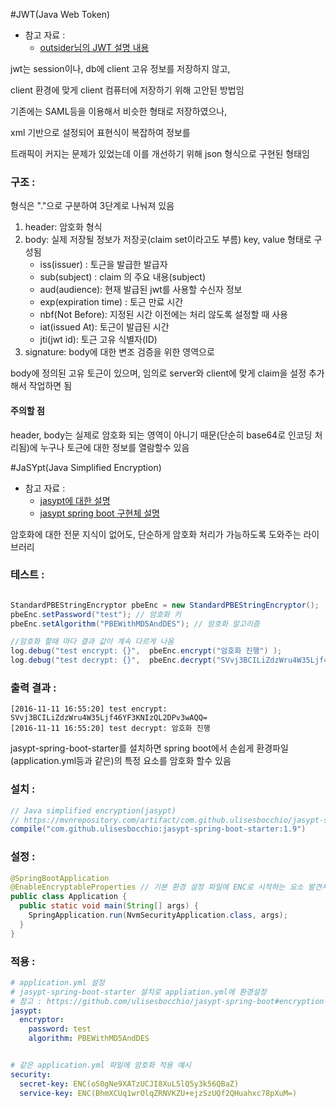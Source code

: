 #JWT(Java Web Token)
* 참고 자료 :
	- [outsider님의 JWT 설명 내용][outsider-jwt]

jwt는 session이나, db에 client 고유 정보를 저장하지 않고, 

client 환경에 맞게 client 컴퓨터에 저장하기 위해 고안된 방법임

기존에는 SAML등을 이용해서 비슷한 형태로 저장하였으나,
 
xml 기반으로 설정되어 표현식이 복잡하여 정보를
 
트래픽이 커지는 문제가 있었는데 이를 개선하기 위해 json 형식으로 구현된 형태임 

### 구조 :
형식은 "."으로 구분하여 3단계로 나눠져 있음

1. header: 암호화 형식
2. body: 실제 저장될 정보가 저장곳(claim set이라고도 부름) key, value 형태로 구성됨
	 * iss(issuer) : 토근을 발급한 발급자
	 * sub(subject) : claim 의 주요 내용(subject)
	 * aud(audience): 현재 발급된 jwt를 사용할 수신자 정보
	 * exp(expiration time) : 토근 만료 시간
	 * nbf(Not Before): 지정된 시간 이전에는 처리 않도록 설정할 때 사용
	 * iat(issued At): 토근이 발급된 시간
	 * jti(jwt id): 토근 고유 식별자(ID)
3. signature: body에 대한 변조 검증을 위한 영역으로

body에 정의된 고유 토근이 있으며, 임의로 server와 client에 맞게 claim을 설정 추가 해서 작업하면 됨 

#### 주의할 점
header, body는 실제로 암호화 되는 영역이 아니기 때문(단순히 base64로 인코딩 처리됨)에 누구나 토근에 대한 정보를 열람할수 있음 

[outsider-jwt]: https://blog.outsider.ne.kr/1160 


#JaSYpt(Java Simplified Encryption)
* 참고 자료 :
	- [jasypt에 대한 설명][jasypt]
	- [jasypt spring boot 구현체 설명][jasypt-spring-boot]

암호화에 대한 전문 지식이 없어도, 단순하게 암호화 처리가 가능하도록 도와주는 라이브러리

### 테스트 : 
```java

StandardPBEStringEncryptor pbeEnc = new StandardPBEStringEncryptor();
pbeEnc.setPassword("test"); // 암호화 키
pbeEnc.setAlgorithm("PBEWithMD5AndDES"); // 암호화 알고리즘

//암호화 할때 마다 결과 값이 계속 다르게 나옴
log.debug("test encrypt: {}",  pbeEnc.encrypt("암호화 진행") );
log.debug("test decrypt: {}",  pbeEnc.decrypt("SVvj3BCILiZdzWru4W35Ljf46YF3KNIzQL2DPv3wAQQ="));
```

### 출력 결과 : 
```
[2016-11-11 16:55:20] test encrypt: SVvj3BCILiZdzWru4W35Ljf46YF3KNIzQL2DPv3wAQQ=
[2016-11-11 16:55:20] test decrypt: 암호화 진행
```

jasypt-spring-boot-starter를 설치하면 spring boot에서 손쉽게 환경파일(application.yml등과 같은)의 특정 요소를 암호화 할수 있음 

### 설치 : 
```gradle
// Java simplified encryption(jasypt)
// https://mvnrepository.com/artifact/com.github.ulisesbocchio/jasypt-spring-boot
compile("com.github.ulisesbocchio:jasypt-spring-boot-starter:1.9")
```

### 설정 : 
```java
@SpringBootApplication
@EnableEncryptableProperties // 기본 환경 설정 파일에 ENC로 시작하는 요소 발견시 복호화 처리함
public class Application {
  public static void main(String[] args) {
    SpringApplication.run(NvmSecurityApplication.class, args);
  }
}
```

### 적용 : 
```yml
# application.yml 설정
# jasypt-spring-boot-starter 설치로 appliation.yml에 환경설정 
# 참고 : https://github.com/ulisesbocchio/jasypt-spring-boot#encryption-configuration
jasypt:
  encryptor:
    password: test
    algorithm: PBEWithMD5AndDES


# 같은 application.yml 파일에 암호화 적용 예시
security:
  secret-key: ENC(oS0gNe9XATzUCJI8XuL5lQ5y3k56QBaZ) 
  service-key: ENC(BhmXCUq1wrOlqZRNVKZU+ejzSzUQf2QHuahxc78pXuM=)
```


[jasypt]: http://www.jasypt.org/
[jasypt-spring-boot]: https://github.com/ulisesbocchio/jasypt-spring-boot
[jasypt-spring-boot-config]: https://github.com/ulisesbocchio/jasypt-spring-boot#encryption-configuration

